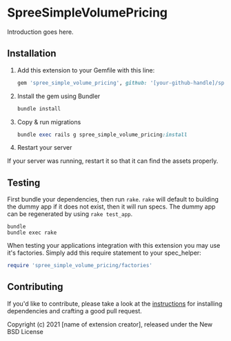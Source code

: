 # SpreeSimpleVolumePricing

Introduction goes here.

## Installation

1. Add this extension to your Gemfile with this line:

    ```ruby
    gem 'spree_simple_volume_pricing', github: '[your-github-handle]/spree_simple_volume_pricing'
    ```

2. Install the gem using Bundler

    ```ruby
    bundle install
    ```

3. Copy & run migrations

    ```ruby
    bundle exec rails g spree_simple_volume_pricing:install
    ```

4. Restart your server

  If your server was running, restart it so that it can find the assets properly.

## Testing

First bundle your dependencies, then run `rake`. `rake` will default to building the dummy app if it does not exist, then it will run specs. The dummy app can be regenerated by using `rake test_app`.

```shell
bundle
bundle exec rake
```

When testing your applications integration with this extension you may use it's factories.
Simply add this require statement to your spec_helper:

```ruby
require 'spree_simple_volume_pricing/factories'
```

## Contributing

If you'd like to contribute, please take a look at the
[instructions](CONTRIBUTING.md) for installing dependencies and crafting a good
pull request.

Copyright (c) 2021 [name of extension creator], released under the New BSD License
